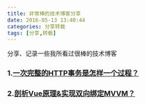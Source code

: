 ```yaml
---
title: 非常棒的技术博客分享
date: 2016-05-13 13:40:44
categories: 分享转载
tags: [分享,转载]
---
```

分享、记录一些我所看过很棒的技术博客  

### 1.[一次完整的HTTP事务是怎样一个过程？](http://www.linux178.com/web/httprequest.html)
### 2.[剖析Vue原理&实现双向绑定MVVM？](https://segmentfault.com/a/1190000006599500)
